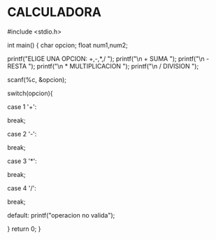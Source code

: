# CALCULADORA
#include <stdio.h>

int main()
{
char opcion;
float num1,num2;

printf("ELIGE UNA OPCION: +,-,*,/ ");
printf("\n + SUMA ");
printf("\n - RESTA ");
printf("\n * MULTIPLICACION ");
printf("\n / DIVISION ");

scanf(%c, &opcion);


switch(opcion){

case 1 '+':

break;

case 2 '-':

break;

case 3 '*': 

break;

case 4 '/':

break;

default:
printf("operacion no valida");


}
return 0;
}
